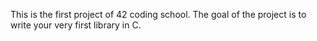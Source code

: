 This is the first project of 42 coding school. The goal of the project is to write your very first library in C.
